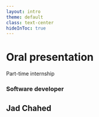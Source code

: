 ```yaml
---
layout: intro
theme: default
class: text-center
hideInToc: true
---
```


# Oral presentation

Part-time internship

### Software developer

<div class="mb-5"></div>

## Jad Chahed

<div class="py-20"></div>
